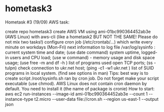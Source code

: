 # hometask3
Hometask #3 (19/09) AWS task:

create repo hometask3
create AWS VM using ami-01bc990364452ab3e (AWS Linux) with aws-cli (like a hometask2 BUT NOT THE SAME! Please do not mix two tasks!)
configure cron job (/etc/crontab/...) which write every minute on workdays (Mon-Fri) next information to log file /var/log/sysinfo :
current system time and date; (use date command)
system uptime, logged-in users and CPU load; (use w command) - memory usage and disk space usage; (use free -m and df -h )
list of programs used open TCP ports; (ss -tulpn)
check connection to ukr.net host; (ping -c1 -w1 ukr.net )
list of SUID programs in local system. (find see options in man) Tips:
best way is to create script /root/sysinfo.sh ran by cron job. Do not forget make your script executable (use chmod).
AWS Linux does not contain cron daemon by default. You need to install it (the name of package is cronie)
How to start:
aws ec2 run-instances
--image-id ami-01bc990364452ab3e
--count 1
--instance-type t2.micro
--user-data file://cron.sh
--region us-east-1 --output json
